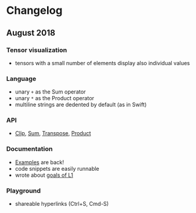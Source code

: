 # Changelog

## August 2018

### Tensor visualization
* tensors with a small number of elements display also individual values

### Language
* unary `+` as the Sum operator
* unary `*` as the Product operator
* multiline strings are dedented by default (as in Swift)

### API
* [Clip](https://mlajtos.github.io/L1/latest/#OjpDbGlw), [Sum](https://mlajtos.github.io/L1/latest/#OjpTdW0=), [Transpose](https://mlajtos.github.io/L1/latest/#OjpUcmFuc3Bvc2U=), [Product](https://mlajtos.github.io/L1/latest/#OjpQcm9kdWN0)

### Documentation
* [Examples](https://github.com/mlajtos/L1/tree/master/src/gallery) are back!
* code snippets are easily runnable
* wrote about [goals of L1](GOAL.md)

### Playground
* shareable hyperlinks (Ctrl+S, Cmd-S)